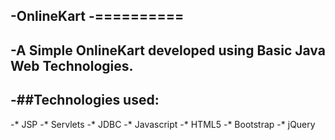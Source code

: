 -OnlineKart
-==========
-
-A Simple OnlineKart developed using Basic Java Web Technologies.
-
-##Technologies used:
-
-* JSP
-* Servlets
-* JDBC
-* Javascript
-* HTML5
-* Bootstrap
-* jQuery